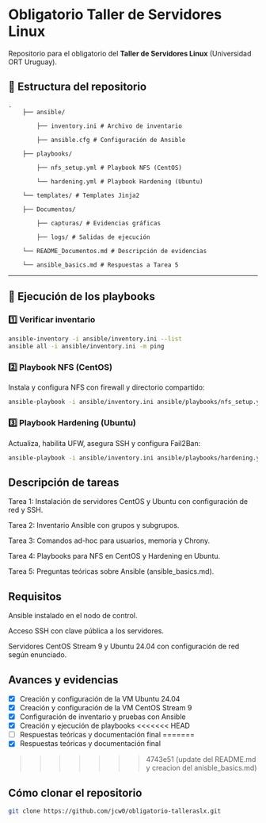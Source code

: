# Obligatorio Taller de Servidores Linux

Repositorio para el obligatorio del **Taller de Servidores Linux** (Universidad ORT Uruguay).

## 📂 Estructura del repositorio
    .
        ├── ansible/

            ├── inventory.ini # Archivo de inventario

            ├── ansible.cfg # Configuración de Ansible

        ├── playbooks/

            ├── nfs_setup.yml # Playbook NFS (CentOS)

            └── hardening.yml # Playbook Hardening (Ubuntu)

        └── templates/ # Templates Jinja2

        ├── Documentos/

            ├── capturas/ # Evidencias gráficas

            ├── logs/ # Salidas de ejecución

        └── README_Documentos.md # Descripción de evidencias

        └── ansible_basics.md # Respuestas a Tarea 5
---

## 🚀 Ejecución de los playbooks

### 1️⃣ Verificar inventario

```bash
ansible-inventory -i ansible/inventory.ini --list
ansible all -i ansible/inventory.ini -m ping
```

### 2️⃣ Playbook NFS (CentOS)

Instala y configura NFS con firewall y directorio compartido:
```bash
ansible-playbook -i ansible/inventory.ini ansible/playbooks/nfs_setup.yml
```

### 3️⃣ Playbook Hardening (Ubuntu)

Actualiza, habilita UFW, asegura SSH y configura Fail2Ban:
```bash
ansible-playbook -i ansible/inventory.ini ansible/playbooks/hardening.yml
```

## Descripción de tareas

Tarea 1: Instalación de servidores CentOS y Ubuntu con configuración de red y SSH.

Tarea 2: Inventario Ansible con grupos y subgrupos.

Tarea 3: Comandos ad-hoc para usuarios, memoria y Chrony.

Tarea 4: Playbooks para NFS en CentOS y Hardening en Ubuntu.

Tarea 5: Preguntas teóricas sobre Ansible (ansible_basics.md).

## Requisitos

Ansible instalado en el nodo de control.

Acceso SSH con clave pública a los servidores.

Servidores CentOS Stream 9 y Ubuntu 24.04 con configuración de red según enunciado.

## Avances y evidencias

- [x] Creación y configuración de la VM Ubuntu 24.04
- [x] Creación y configuración de la VM CentOS Stream 9
- [x] Configuración de inventario y pruebas con Ansible
- [x] Creación y ejecución de playbooks
<<<<<<< HEAD
- [ ] Respuestas teóricas y documentación final
=======
- [x] Respuestas teóricas y documentación final
>>>>>>> 4743e51 (update del README.md y creacion del anisble_basics.md)

## Cómo clonar el repositorio

```bash
git clone https://github.com/jcw0/obligatorio-talleraslx.git
```